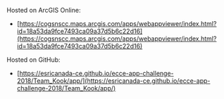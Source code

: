 Hosted on ArcGIS Online:
- [https://cogsnscc.maps.arcgis.com/apps/webappviewer/index.html?id=18a53da9fce7493ca09a37d5b6c22d16](https://cogsnscc.maps.arcgis.com/apps/webappviewer/index.html?id=18a53da9fce7493ca09a37d5b6c22d16)

Hosted on GitHub:
- [https://esricanada-ce.github.io/ecce-app-challenge-2018/Team_Kook/app/](https://esricanada-ce.github.io/ecce-app-challenge-2018/Team_Kook/app/)